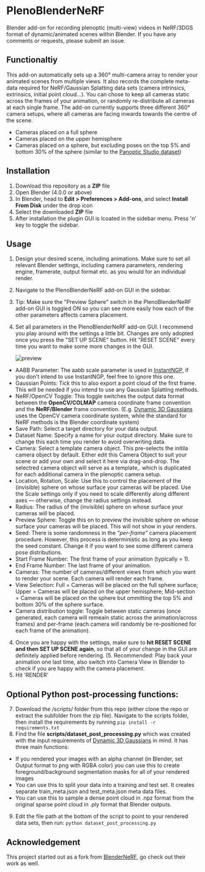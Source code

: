# PlenoBlenderNeRF
Blender add-on for recording plenoptic (multi-view) videos in NeRF/3DGS format of dynamic/animated scenes within Blender. 
If you have any comments or requests, please submit an issue. 

## Functionaltiy
This add-on automatically sets up a 360° multi-camera array to render your animated scenes from multiple views. It also records the complete meta-data required for NeRF/Gaussian Splatting data sets (camera intrinsics, extrinsics, initial point cloud...).
You can chose to keep all cameras static across the frames of your animation, or randomly re-distribute all cameras at each single frame.
The add-on currently supports three different 360° camera setups, where all cameras are facing inwards towards the centre of the scene.
- Cameras placed on a full sphere
- Cameras placed on the upper hemisphere
- Cameras placed on a sphere, but excluding poses on the top 5% and bottom 30% of the sphere (similar to the [Panoptic Studio dataset](https://www.cs.cmu.edu/~hanbyulj/panoptic-studio/))

## Installation
1. Download this repository as a **ZIP** file
2. Open Blender (4.0.0 or above)
3. In Blender, head to **Edit > Preferences > Add-ons**, and select **Install From Disk** under the drop icon
4. Select the downloaded **ZIP** file
5. After installation the plugin GUI is lcoated in the sidebar menu. Press 'n' key to toggle the sidebar.


## Usage
1. Design your desired scene, including animations. Make sure to set all relevant Blender settings, including camera parameters, rendering engine, framerate, output format etc. as you would for an individual render.
2. Navigate to the PlenoBlenderNeRF add-on GUI in the sidebar.
3. Tip: Make sure the "Preview Sphere" switch in the PlenoBlenderNeRF add-on GUI is toggled ON so you can see more easily how each of the other parameters affects camera placement.  
4. Set all parameters in the PlenoBlenderNeRF add-on GUI. I recommend you play around with the settings a little bit.
  Changes are only adopted once you press the "SET UP SCENE" button. Hit "RESET SCENE" every time you want to make some more changes in the GUI.

     ![preview](https://github.com/user-attachments/assets/9e3c9615-9b1d-46cc-b603-cd7c25d535c5)  

  - AABB Parameter: The aabb scale parameter is used in [InstantNGP](https://github.com/NVlabs/instant-ngp), if you don't intend to use InstantNGP, feel free to ignore this one.
  - Gaussian Points: Tick this to also export a point cloud of the first frame. This will be needed if you intend to use any Gaussian Splatting methods.
  - NeRF/OpenCV Toggle: This toggle switches the output data format between the **OpenCV/COLMAP** camera coordinate frame convention and the **NeRF/Blender** frame convention. (E.g. [Dynamic 3D Gaussians](https://github.com/JonathonLuiten/Dynamic3DGaussians) uses the OpenCV camera coordinate system, while the standard for NeRF methods is the Blender coordinate system)
  - Save Path: Select a target directory for your data output.
  - Dataset Name: Specify a name for your output directory. Make sure to change this each time you render to avoid overwriting data.
  - Camera: Select a template camera object. This pre-selects the initila camera object by default. Either edit this Camera Object to suit your scene or add your own and select it here via drag-and-drop. The selectred camera object will serve as a template,. which is duplicated for each additional camera in the plenoptic camera setup.
  - Location, Rotation, Scale: Use this to control the placement of the (invisible) sphere on whose surface your cameras will be placed. Use the Scale settings only if you need to scale differently along different axes — otherwise, change the radius settings instead.
  - Radius: The radius of the (invisible) sphere on whose surface your cameras will be placed.
  - Preview Sphere: Toggle this on to preview the invisible sphere on whose surface your cameras will be placed. This will not show in your renders.
  - Seed: There is some randomness in the *"per-frame"* camera placement procedure. However, this process is deterministic as long as you keep the seed constant. Change it if you want to see some different camera pose distributions.
  - Start Frame Number: The first frame of your animation (typically = 1).
  - End Frame Number: The last frame of your animation.
  - Cameras: The number of cameras/different views from which you want to render your scene. Each camera will render each frame.
  - View Selection: Full = Cameras will be placed on the full sphere surface; Upper = Cameras will be placed on the upper hemisphere; Mid-section = Cameras will be placed on the sphere but ommitting the top 5% and bottom 30% of the sphere surface.
  - Camera distribution toggle: Toggle between static cameras (once generated, each camera will remeain static across the animation/across frames) and per-frame (each camera will randomly be re-positioned for each frame of the animation).
4. Once you are happy with the settings, make sure to **hit RESET SCENE and then SET UP SCENE again**, so that all of your change in the GUI are definitely applied before rendering.
(5. Recommended: Play back your animation one last time, also switch into Camera View in Blender to check if you are happy with the camera placement.
6. Hit 'RENDER'

## Optional Python post-processing functions:
7. Download the /scripts/ folder from this repo (either clone the repo or extract the subfolder from the zip file).
Navigate to the scripts folder, then install the requirements by running 
`pip install -r requirements.txt`
8. Find the file **scripts/dataset_post_processing.py** which was created with the input requirements of [Dynamic 3D Gaussians](https://github.com/JonathonLuiten/Dynamic3DGaussians) in mind. It has three main functions:
  - If you rendered your images with an alpha channel (in Blender, set Output format to png with RGBA color) you can use this to create foreground/background segmentation masks for all of your rendered images
  - You can use this to split your data into a training and test set. It creates separate train_meta.json and test_meta.json meta data files.
  - You can use this to sample a dense point cloud in .npz format from the original sparse point cloud in .ply format that Blender outputs.
9. Edit the file path at the bottom of the script to point to your rendered data sets, then run:
  `python dataset_post_processing.py`
 

## Acknowledgement
This project started out as a fork from [BlenderNeRF](github.com/maximeraafat/BlenderNeRF), go check out their work as well.
